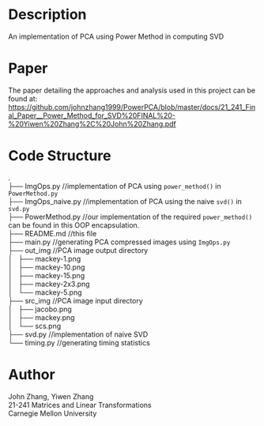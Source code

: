 # Description  
An implementation of PCA using Power Method in computing SVD  

# Paper   
The paper detailing the approaches and analysis used in this project can be found at: https://github.com/johnzhang1999/PowerPCA/blob/master/docs/21_241_Final_Paper__Power_Method_for_SVD%20FINAL%20-%20Yiwen%20Zhang%2C%20John%20Zhang.pdf   

# Code Structure  
.  
├── ImgOps.py //implementation of PCA using `power_method()` in `PowerMethod.py`  
├── ImgOps_naive.py //implementation of PCA using the naive `svd()` in `svd.py`  
├── PowerMethod.py //our implementation of the required `power_method()` can be found in this OOP encapsulation.  
├── README.md //this file  
├── main.py //generating PCA compressed images using `ImgOps.py`  
├── out_img //PCA image output directory  
│   ├── mackey-1.png  
│   ├── mackey-10.png  
│   ├── mackey-15.png  
│   ├── mackey-2x3.png  
│   └── mackey-5.png  
├── src_img //PCA image input directory  
│   ├── jacobo.png  
│   ├── mackey.png  
│   └── scs.png  
├── svd.py //implementation of naive SVD  
└── timing.py //generating timing statistics  

# Author   
John Zhang, Yiwen Zhang  
21-241 Matrices and Linear Transformations  
Carnegie Mellon University 

